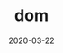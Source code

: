 ---
title: dom
album_key: RmgCw7
game: new_horizons
layout: slideshow
icon: dom
date: 2020-03-22
---